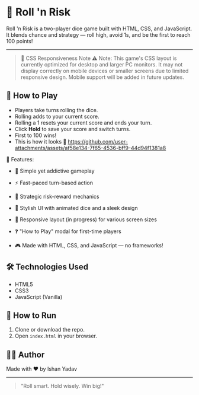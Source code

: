 # 🎲 Roll 'n Risk

Roll 'n Risk is a two-player dice game built with HTML, CSS, and JavaScript. It blends chance and strategy — roll high, avoid 1s, and be the first to reach 100 points!

---

> 🔧 CSS Responsiveness Note
⚠️ Note: This game's CSS layout is currently optimized for desktop and larger PC monitors. It may not display correctly on mobile devices or smaller screens due to limited responsive design. Mobile support will be added in future updates.


## 🚀 How to Play
- Players take turns rolling the dice.
- Rolling adds to your current score.
- Rolling a 1 resets your current score and ends your turn.
- Click **Hold** to save your score and switch turns.
- First to 100 wins!
- This is how it looks 🔻 
https://github.com/user-attachments/assets/af58e134-7f65-4536-bff9-44d94f1381a8


🌟 Features:
- 🎯 Simple yet addictive gameplay

- ⚡ Fast-paced turn-based action

- 🧠 Strategic risk-reward mechanics

- 🎨 Stylish UI with animated dice and a sleek design

- 📱 Responsive layout (in progress) for various screen sizes

- ❓ "How to Play" modal for first-time players

- 🎮 Made with HTML, CSS, and JavaScript — no frameworks!


## 🛠️ Technologies Used
- HTML5
- CSS3
- JavaScript (Vanilla)


## 📂 How to Run
1. Clone or download the repo.
2. Open `index.html` in your browser.

## 🧑‍💻 Author
Made with ❤️ by Ishan Yadav

---

> "Roll smart. Hold wisely. Win big!"
